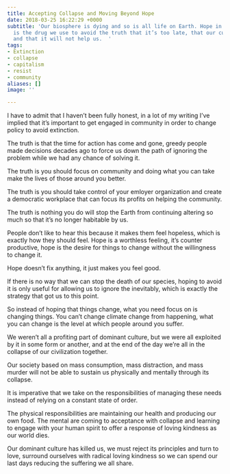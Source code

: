 ```yaml
---
title: Accepting Collapse and Moving Beyond Hope
date: 2018-03-25 16:22:29 +0000
subtitle: 'Our biosphere is dying and so is all life on Earth. Hope in “a solution”
  is the drug we use to avoid the truth that it’s too late, that our culture is responsible,
  and that it will not help us.  '
tags:
- Extinction
- collapse
- capitalism
- resist
- community
aliases: []
image: ''

---
```

I have to admit that I haven’t been fully honest, in a lot of my writing I’ve implied that it’s important to get engaged in community in order to change policy to avoid extinction.

The truth is that the time for action has come and gone, greedy people made decisions decades ago to force us down the path of ignoring the problem while we had any chance of solving it.

The truth is you should focus on community and doing what you can take make the lives of those around you better.

The truth is you should take control of your emloyer organization and create a democratic workplace that can focus its profits on helping the community.

The truth is nothing you do will stop the Earth from continuing altering so much so that it’s no longer habitable by us.

People don’t like to hear this because it makes them feel hopeless, which is exactly how they should feel. Hope is a worthless feeling, it’s counter productive, hope is the desire for things to change without the willingness to change it. 

Hope doesn’t fix anything, it just makes you feel good.

If there is no way that we can stop the death of our species, hoping to avoid it is only useful for allowing us to ignore the inevitably, which is exactly the strategy that got us to this point.

So instead of hoping that things change, what you need focus on is changing things. You can’t change climate change from happening, what you can change is the level at which people around you suffer.

We weren’t all a profiting part of dominant culture, but we were all exploited by it in some form or another, and at the end of the day we’re all in the collapse of our civilization together.

Our society based on mass consumption, mass distraction, and mass murder will not be able to sustain us physically and mentally through its collapse.

It is imperative that we take on the responsibilities of managing these needs instead of relying on a constant state of order.

The physical responsibilities are maintaining our health and producing our own food. The mental are coming to acceptance with collapse and learning to engage with your human spirit to offer a response of loving kindness as our world dies.

Our dominant culture has killed us, we must reject its principles and turn to love, surround ourselves with radical loving kindness so we can spend our last days reducing the suffering we all share.